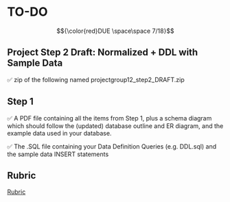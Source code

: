 # TO-DO 
$${\color{red}DUE \space\space 7/18}$$
## Project Step 2 Draft: Normalized + DDL with Sample Data

:white_check_mark: zip of the following named projectgroup12_step2_DRAFT.zip  

## Step 1
[:white_check_mark]:#

:white_check_mark: A PDF file containing all the items from Step 1, plus a schema diagram which should follow the (updated) database outline and ER diagram, and the example data used in your database.

:white_check_mark: The .SQL file containing your Data Definition Queries (e.g. DDL.sql) and the sample data INSERT statements


## Rubric

[Rubric](https://canvas.oregonstate.edu/courses/1967354/assignments/9690210?module_item_id=24460832)